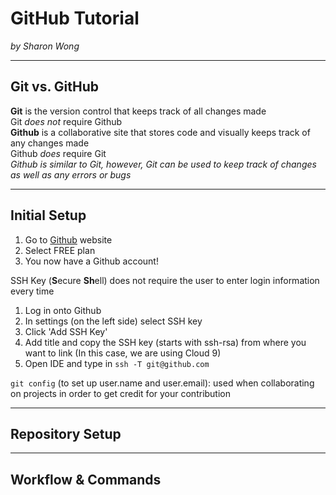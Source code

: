 # GitHub Tutorial  
_by Sharon Wong_

---
## Git vs. GitHub
**Git** is the version control that keeps track of all changes made  
Git _does not_ require Github  
**Github** is a collaborative site that stores code and visually keeps track of any changes made  
Github _does_ require Git  
_Github is similar to Git, however, Git can be used to keep track of changes as well as any errors or bugs_

---
## Initial Setup
1. Go to [Github](http://www.github.com) website
2. Select FREE plan
3. You now have a Github account! 

SSH Key (**S**ecure **Sh**ell) does not require the user to enter login information every time 

1. Log in onto Github
2. In settings (on the left side) select SSH key 
3. Click 'Add SSH Key' 
4. Add title and copy the SSH key (starts with ssh-rsa) from where you want to link (In this case, we are using Cloud 9)
5. Open IDE and type in `ssh -T git@github.com`  

`git config` (to set up user.name and user.email): used when collaborating on projects in order to get credit for your contribution  



---
## Repository Setup



---
## Workflow & Commands